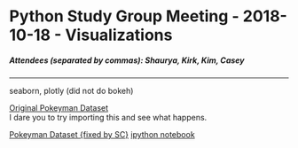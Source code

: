 # Python Study Group Meeting - 2018-10-18 - Visualizations

##### Attendees (separated by commas): Shaurya, Kirk, Kim, Casey

---
seaborn, plotly (did not do bokeh)

[Original Pokeyman Dataset](https://elitedatascience.com/wp-content/uploads/2017/04/Pokemon.csv)  
I dare you to try importing this and see what happens.

[Pokeyman Dataset {fixed by SC}](https://github.com/ComBEE-UW-Madison/PythonStudyGroup/blob/master/2018Fall/Pokemon.csv)
[ipython notebook](https://github.com/ComBEE-UW-Madison/PythonStudyGroup/blob/master/2018Fall/PokeyMans.ipynb)
